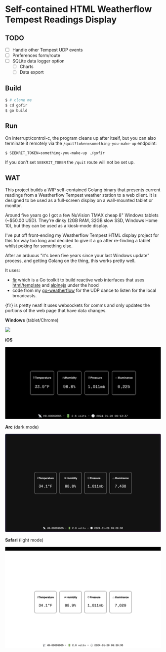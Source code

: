 # Self-contained HTML Weatherflow Tempest Readings Display

## TODO

- [ ] Handle other Tempest UDP events
- [ ] Preferences form/route
- [ ] SQLite data logger option
  - [ ] Charts
  - [ ] Data export

## Build

```bash
$ # clone me
$ cd gofir
$ go build
```

## Run

On interrupt/control-c, the program cleans up after itself, but you can also terminate it remotely via the `/quit?token=something-you-make-up` endpoint:

```bash
$ SEEKRIT_TOKEN=something-you-make-up ./gofir
```

If you don't set `SEEKRIT_TOKEN` the `/quit` route will not be set up.

## WAT

This project builds a WIP self-contained Golang binary that presents current readings from a Weatherflow Tempest weather station to a web client. It is designed to be used as a full-screen display on a wall-mounted tablet or monitor.

Around five years go I got a few NuVision TMAX cheap 8" Windows tablets (~$50.00 USD). They're dinky (2GB RAM, 32GB slow SSD, Windows Home 10), but they can be used as a kiosk-mode display.

I've put off front-ending my Weatherflow Tempest HTML display project for this for way too long and decided to give it a go after re-finding a tablet whilst poking for something else.

After an arduous "it's been five years since your last Windows update" process, and getting Golang on the thing, this works pretty well.

It uses:

- [fir](https://github.com/livefir/fir/) which is a Go toolkit to build reactive web interfaces that uses [html/template](https://pkg.go.dev/html/template) and [alpinejs](https://alpinejs.dev/) under the hood
- code from my [go-weatherflow](https://github.com/hrbrmstr/go-weatherflow) for the UDP dance to listen for the local broadcasts.

{fir} is pretty neat! It uses websockets for comms and only updates the portions of the web page that have data changes.

**Windows** (tablet/Chrome)

![](imgs/tablet.png)

**iOS**

![](imgs/iphone.jpg)

**Arc** (dark mode)

![](imgs/arc.png)

**Safari** (light mode)

![](imgs/safari.png)
